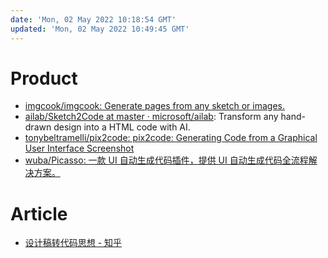 ```yaml
---
date: 'Mon, 02 May 2022 10:18:54 GMT'
updated: 'Mon, 02 May 2022 10:49:45 GMT'
---
```


# Product

-   [imgcook/imgcook: Generate pages from any sketch or images.](https://github.com/imgcook/imgcook)
-   [ailab/Sketch2Code at master · microsoft/ailab](https://github.com/Microsoft/ailab/tree/master/Sketch2Code): Transform any hand-drawn design into a HTML code with AI.
-   [tonybeltramelli/pix2code: pix2code: Generating Code from a Graphical User Interface Screenshot](https://github.com/tonybeltramelli/pix2code)
-   [wuba/Picasso: 一款 UI 自动生成代码插件，提供 UI 自动生成代码全流程解决方案。](https://github.com/wuba/Picasso)

# Article

-   [设计稿转代码思想 - 知乎](https://zhuanlan.zhihu.com/p/423134403)
